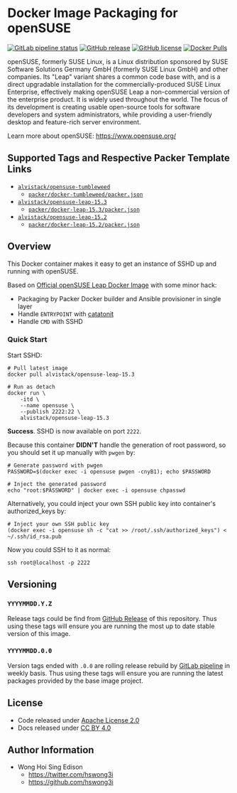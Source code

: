 # Docker Image Packaging for openSUSE

[![GitLab pipeline
status](https://img.shields.io/gitlab/pipeline/alvistack/docker-opensuse/master)](https://gitlab.com/alvistack/docker-opensuse/-/pipelines)
[![GitHub
release](https://img.shields.io/github/release/alvistack/docker-opensuse.svg)](https://github.com/alvistack/docker-opensuse/releases)
[![GitHub
license](https://img.shields.io/github/license/alvistack/docker-opensuse.svg)](https://github.com/alvistack/docker-opensuse/blob/master/LICENSE)
[![Docker
Pulls](https://img.shields.io/docker/pulls/alvistack/opensuse-leap-15.3.svg)](https://hub.docker.com/r/alvistack/opensuse-leap-15.3)

openSUSE, formerly SUSE Linux, is a Linux distribution sponsored by SUSE
Software Solutions Germany GmbH (formerly SUSE Linux GmbH) and other
companies. Its "Leap" variant shares a common code base with, and is a
direct upgradable installation for the commercially-produced SUSE Linux
Enterprise, effectively making openSUSE Leap a non-commercial version of
the enterprise product. It is widely used throughout the world. The
focus of its development is creating usable open-source tools for
software developers and system administrators, while providing a
user-friendly desktop and feature-rich server environment.

Learn more about openSUSE: <https://www.opensuse.org/>

## Supported Tags and Respective Packer Template Links

  - [`alvistack/opensuse-tumbleweed`](https://hub.docker.com/r/alvistack/opensuse-tumbleweed)
      - [`packer/docker-tumbleweed/packer.json`](https://github.com/alvistack/docker-opensuse/blob/master/packer/docker-tumbleweed/packer.json)
  - [`alvistack/opensuse-leap-15.3`](https://hub.docker.com/r/alvistack/opensuse-leap-15.3)
      - [`packer/docker-leap-15.3/packer.json`](https://github.com/alvistack/docker-opensuse/blob/master/packer/docker-leap-15.3/packer.json)
  - [`alvistack/opensuse-leap-15.2`](https://hub.docker.com/r/alvistack/opensuse-leap-15.2)
      - [`packer/docker-leap-15.2/packer.json`](https://github.com/alvistack/docker-opensuse/blob/master/packer/docker-leap-15.2/packer.json)

## Overview

This Docker container makes it easy to get an instance of SSHD up and
running with openSUSE.

Based on [Official openSUSE Leap Docker
Image](https://hub.docker.com/r/opensuse/leap/) with some minor hack:

  - Packaging by Packer Docker builder and Ansible provisioner in single
    layer
  - Handle `ENTRYPOINT` with
    [catatonit](https://github.com/openSUSE/catatonit)
  - Handle `CMD` with SSHD

### Quick Start

Start SSHD:

    # Pull latest image
    docker pull alvistack/opensuse-leap-15.3
    
    # Run as detach
    docker run \
        -itd \
        --name opensuse \
        --publish 2222:22 \
        alvistack/opensuse-leap-15.3

**Success**. SSHD is now available on port `2222`.

Because this container **DIDN'T** handle the generation of root
password, so you should set it up manually with `pwgen` by:

    # Generate password with pwgen
    PASSWORD=$(docker exec -i opensuse pwgen -cnyB1); echo $PASSWORD
    
    # Inject the generated password
    echo "root:$PASSWORD" | docker exec -i opensuse chpasswd

Alternatively, you could inject your own SSH public key into container's
authorized\_keys by:

    # Inject your own SSH public key
    (docker exec -i opensuse sh -c "cat >> /root/.ssh/authorized_keys") < ~/.ssh/id_rsa.pub

Now you could SSH to it as normal:

    ssh root@localhost -p 2222

## Versioning

### `YYYYMMDD.Y.Z`

Release tags could be find from [GitHub
Release](https://github.com/alvistack/docker-opensuse/releases) of this
repository. Thus using these tags will ensure you are running the most
up to date stable version of this image.

### `YYYYMMDD.0.0`

Version tags ended with `.0.0` are rolling release rebuild by [GitLab
pipeline](https://gitlab.com/alvistack/docker-opensuse/-/pipelines) in
weekly basis. Thus using these tags will ensure you are running the
latest packages provided by the base image project.

## License

  - Code released under [Apache License 2.0](LICENSE)
  - Docs released under [CC
    BY 4.0](http://creativecommons.org/licenses/by/4.0/)

## Author Information

  - Wong Hoi Sing Edison
      - <https://twitter.com/hswong3i>
      - <https://github.com/hswong3i>
